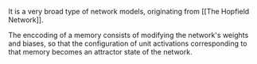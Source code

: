 It is a very broad type of network models, originating from [[The Hopfield Network]]. 

The enccoding of a memory consists of modifying the network's weights and biases, so that the configuration of unit activations corresponding to that memory becomes an attractor state of the network.